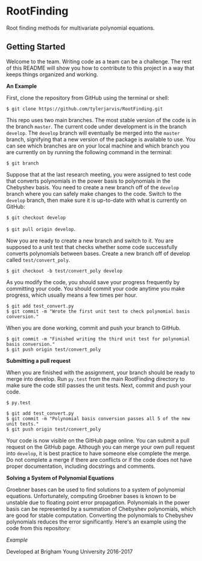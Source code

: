 # RootFinding

Root finding methods for multivariate polynomial equations.

## Getting Started

Welcome to the team.
Writing code as a team can be a challenge.
The rest of this README will show you how to contribute to this project in a way that keeps things organized and working.

**An Example**

First, clone the repository from GitHub using the terminal or shell:

`$ git clone https://github.com/tylerjarvis/RootFinding.git`

This repo uses two main branches.
The most stable version of the code is in the branch `master`.
The current code under development is in the branch `develop`.
The `develop` branch will eventually be merged into the `master` branch, signifying that a new version of the package is available to use. You can see which branches are on your local machine and which branch you are currently on by running the following command in the terminal:

`$ git branch`

Suppose that at the last research meeting, you were assigned to test code that converts polynomials in the power basis to polynomials in the Chebyshev basis.
You need to create a new branch off of the `develop` branch where you can safely make changes to the code.
Switch to the `develop` branch, then make sure it is up-to-date with what is currently on GitHub:

`$ git checkout develop`

`$ git pull origin develop`.

Now you are ready to create a new branch and switch to it.
You are supposed to a unit test that checks whether some code successfully converts polynomials between bases.
Create a new branch off of develop called `test/convert_poly`.

`$ git checkout -b test/convert_poly develop`

As you modify the code, you should save your progress frequently by committing your code.
You should commit your code anytime you make progress, which usually means a few times per hour.

```
$ git add test_convert.py
$ git commit -m "Wrote the first unit test to check polynomial basis conversion."
```

When you are done working, commit and push your branch to GitHub.

```
$ git commit -m "Finished writing the third unit test for polynomial basis conversion."
$ git push origin test/convert_poly
```

**Submitting a pull request**

When you are finished with the assignment, your branch should be ready to merge into develop.
Run `py.test` from the main RootFinding directory to make sure the code still passes the unit tests.
Next, commit and push your code.

`$ py.test`

```
$ git add test_convert.py
$ git commit -m "Polynomial basis conversion passes all 5 of the new unit tests."
$ git push origin test/convert_poly
```

Your code is now visible on the GitHub page online.
You can submit a pull request on the GitHub page.
Although you can merge your own pull request into `develop`, it is best practice to have someone else complete the merge.
Do not complete a merge if there are conflicts or if the code does not have proper documentation, including docstrings and comments.

**Solving a System of Polynomial Equations**

Groebner bases can be used to find solutions to a system of polynomial equations.
Unfortunately, computing Groebner bases is known to be unstable due to floating point error propagation.
Polynomials in the power basis can be represented by a summation of Chebyshev polynomials, which are good for stable computation.
Converting the polynomials to Chebyshev polynomials reduces the error significantly.
Here's an example using the code from this repository:

*Example*

Developed at Brigham Young University 2016-2017
